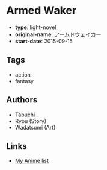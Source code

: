 # Armed Waker

-   **type**: light-novel
-   **original-name**: アームドウェイカー
-   **start-date**: 2015-09-15

## Tags

-   action
-   fantasy

## Authors

-   Tabuchi
-   Ryou (Story)
-   Wadatsumi (Art)

## Links

-   [My Anime list](https://myanimelist.net/manga/92516/Armed_Waker)
